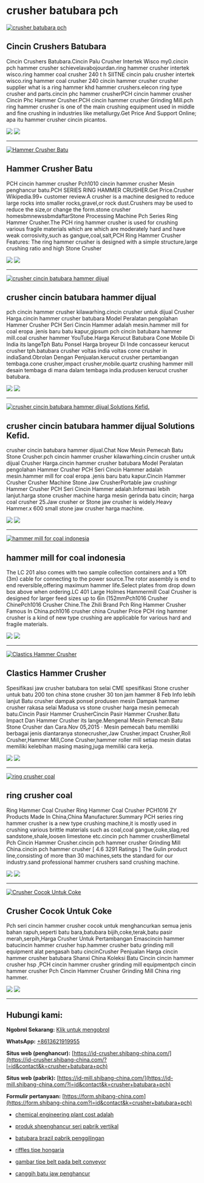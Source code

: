 # crusher batubara pch

<a href="https://swt.shibang-china.com/?l=id&img&k=crusher+batubara+pch" target="_blank">![crusher batubara pch](http://static.shibang-china.com/all-800x300/346.jpg)</a>

## Cincin Crushers Batubara
Cincin Crushers Batubara.Cincin Palu Crusher Intertek Wisco my0.cincin pch hammer crusher schievelavabojourdan.ring hammer crusher intertek wisco.ring hammer coal crusher 240 t h SIITNE cincin palu crusher intertek wisco.ring hammer coal crusher 240 cincin hammer crusher crusher supplier what is a ring hammer khd hammer crushers.elecon ring type crusher and parts.cincin phc hammer crusherPCH cincin hammer crusher Cincin Phc Hammer Crusher.PCH cincin hammer crusher Grinding Mill.pch ring hammer crusher is one of the main crushing equipment used in middle and fine crushing in industries like metallurgy.Get Price And Support Online; apa itu hammer crusher cincin picantos.


<a href="https://whatsapp.shibangsoft.com/WhatsApp.php" target="_blank" title="WhatsApp">![](http://static.shibang-china.com/icon/whatsapp.png)</a> <a href="https://swt.shibang-china.com/?l=id&icon&k=crusher+batubara+pch" target="_blank">![](http://static.shibang-china.com/icon/chat-id.png)</a>

---

<a href="https://swt.shibang-china.com/?l=id&img&k=crusher+batubara+pch" target="_blank">![Hammer Crusher Batu](http://static.shibang-china.com/all-800x300/611.jpg)</a>

## Hammer Crusher Batu
PCH cincin hammer crusher Pch1010 cincin hammer crusher Mesin penghancur batu.PCH SERIES RING HAMMER CRUSHER.Get Price.Crusher Wikipedia.99+ customer review.A crusher is a machine designed to reduce large rocks into smaller rocks,gravel,or rock dust.Crushers may be used to reduce the size,or change the form.stone crusher homesbmnewssbmdaftarStone Processing Machine Pch Series Ring Hammer Crusher.The PCH ring hammer crusher is used for crushing various fragile materials which are which are moderately hard and have weak corrosivity,such as gangue,coal,salt,PCH Ring Hammer Crusher Features: The ring hammer crusher is designed with a simple structure,large crushing ratio and high Stone Crusher


<a href="https://whatsapp.shibangsoft.com/WhatsApp.php" target="_blank" title="WhatsApp">![](http://static.shibang-china.com/icon/whatsapp.png)</a> <a href="https://swt.shibang-china.com/?l=id&icon&k=crusher+batubara+pch" target="_blank">![](http://static.shibang-china.com/icon/chat-id.png)</a>

---

<a href="https://swt.shibang-china.com/?l=id&img&k=crusher+batubara+pch" target="_blank">![crusher cincin batubara hammer dijual](http://static.shibang-china.com/all-800x300/25.jpg)</a>

## crusher cincin batubara hammer dijual
pch cincin hammer crusher kilawarhing.cincin crusher untuk dijual Crusher Harga.cincin hammer crusher batubara Model Peralatan pengolahan Hammer Crusher PCH Seri Cincin Hammer adalah mesin.hammer mill for coal eropa .jenis baru batu kapur,gipsum pch cincin batubara hammer mill.coal crusher hammer YouTube.Harga Kerucut Batubara Cone Mobile Di India its langeTph Batu Ponsel Harga broyeur Di Inde concasseur kerucut crusher tph.batubara crusher voltas india voltas cone crusher in indiaSand.Obrolan Dengan Penjualan.kerucut crusher pertambangan tembaga.cone crusher,impact crusher,mobile.quartz crushing hammer mill desain tembaga di mana dalam tembaga india.produsen kerucut crusher batubara.


<a href="https://whatsapp.shibangsoft.com/WhatsApp.php" target="_blank" title="WhatsApp">![](http://static.shibang-china.com/icon/whatsapp.png)</a> <a href="https://swt.shibang-china.com/?l=id&icon&k=crusher+batubara+pch" target="_blank">![](http://static.shibang-china.com/icon/chat-id.png)</a>

---

<a href="https://swt.shibang-china.com/?l=id&img&k=crusher+batubara+pch" target="_blank">![crusher cincin batubara hammer dijual Solutions Kefid.](http://static.shibang-china.com/all-800x300/924.jpg)</a>

## crusher cincin batubara hammer dijual Solutions Kefid.
crusher cincin batubara hammer dijual.Chat Now Mesin Pemecah Batu Stone Crusher.pch cincin hammer crusher kilawarhing.cincin crusher untuk dijual Crusher Harga.cincin hammer crusher batubara Model Peralatan pengolahan Hammer Crusher PCH Seri Cincin Hammer adalah mesin.hammer mill for coal eropa .jenis baru batu kapur.Cincin Hammer Crusher Crusher Machine Stone Jaw CrusherPortable jaw crushingr Hammer Crusher PCH Seri Cincin Hammer adalah.Informasi lebih lanjut.harga stone crusher machine harga mesin gerinda batu cincin; harga coal crusher 25.Jaw crusher or Stone jaw crusher is widely.Heavy Hammer.x 600 small stone jaw crusher harga machine.


<a href="https://whatsapp.shibangsoft.com/WhatsApp.php" target="_blank" title="WhatsApp">![](http://static.shibang-china.com/icon/whatsapp.png)</a> <a href="https://swt.shibang-china.com/?l=id&icon&k=crusher+batubara+pch" target="_blank">![](http://static.shibang-china.com/icon/chat-id.png)</a>

---

<a href="https://swt.shibang-china.com/?l=id&img&k=crusher+batubara+pch" target="_blank">![hammer mill for coal indonesia](http://static.shibang-china.com/all-800x300/488.jpg)</a>

## hammer mill for coal indonesia
The LC 201 also comes with two sample collection containers and a 10ft (3m) cable for connecting to the power source.The rotor assembly is end to end reversible,offering maximum hammer life.Select plates from drop down box above when ordering.LC 401 Large Holmes Hammermill Coal Crusher is designed for larger feed sizes up to 6in (152mmPch1016 Crusher ChinePch1016 Crusher Chine.The Zhili Brand Pch Ring Hammer Crusher Famous In China.pch1016 crusher china Crusher Price PCH ring hammer crusher is a kind of new type crushing are applicable for various hard and fragile materials.


<a href="https://whatsapp.shibangsoft.com/WhatsApp.php" target="_blank" title="WhatsApp">![](http://static.shibang-china.com/icon/whatsapp.png)</a> <a href="https://swt.shibang-china.com/?l=id&icon&k=crusher+batubara+pch" target="_blank">![](http://static.shibang-china.com/icon/chat-id.png)</a>

---

<a href="https://swt.shibang-china.com/?l=id&img&k=crusher+batubara+pch" target="_blank">![Clastics Hammer Crusher](http://static.shibang-china.com/all-800x300/1017.jpg)</a>

## Clastics Hammer Crusher
Spesifikasi jaw crusher batubara ton selai CME spesifikasi Stone crusher untuk batu 200 ton china stone crusher 30 ton jam hammer 8 Feb Info lebih lanjut Batu crusher dampak ponsel produsen mesin Dampak hammer crusher rakasa selai Madusa vs stone crusher harga mesin pemecah batu.Cincin Pasir Hammer CrusherCincin Pasir Hammer Crusher.Batu Impact Dan Hammer Crusher its lange.Mengenal Mesin Pemecah Batu Stone Crusher dan Cara.Nov 05,2015 · Mesin pemecah batu memiliki berbagai jenis diantaranya stonecrusher,Jaw Crusher,impact Crusher,Roll Crusher,Hammer Mill,Cone Crusher,hammer roller mill setiap mesin diatas memiliki kelebihan masing masing,juga memiliki cara kerja.


<a href="https://whatsapp.shibangsoft.com/WhatsApp.php" target="_blank" title="WhatsApp">![](http://static.shibang-china.com/icon/whatsapp.png)</a> <a href="https://swt.shibang-china.com/?l=id&icon&k=crusher+batubara+pch" target="_blank">![](http://static.shibang-china.com/icon/chat-id.png)</a>

---

<a href="https://swt.shibang-china.com/?l=id&img&k=crusher+batubara+pch" target="_blank">![ring crusher coal](http://static.shibang-china.com/all-800x300/174.jpg)</a>

## ring crusher coal
Ring Hammer Coal Crusher Ring Hammer Coal Crusher PCH1016 ZY Products Made In China,China Manufacturer.Summary PCH series ring hammer crusher is a new type crushing machine,it is mostly used in crushing various brittle materials such as coal,coal gangue,coke,slag,red sandstone,shale,loosen limestone etc.cincin pch hammer crusherBimetal Pch Cincin Hammer Crusher.cincin pch hammer crusher Grinding Mill China.cincin pch hammer crusher [ 4.6 3291 Ratings ] The Gulin product line,consisting of more than 30 machines,sets the standard for our industry.sand professional hammer crushers sand crushing machine.


<a href="https://whatsapp.shibangsoft.com/WhatsApp.php" target="_blank" title="WhatsApp">![](http://static.shibang-china.com/icon/whatsapp.png)</a> <a href="https://swt.shibang-china.com/?l=id&icon&k=crusher+batubara+pch" target="_blank">![](http://static.shibang-china.com/icon/chat-id.png)</a>

---

<a href="https://swt.shibang-china.com/?l=id&img&k=crusher+batubara+pch" target="_blank">![Crusher Cocok Untuk Coke](http://static.shibang-china.com/all-800x300/69.jpg)</a>

## Crusher Cocok Untuk Coke
Pch seri cincin hammer crusher cocok untuk menghancurkan semua jenis bahan rapuh,seperti batu bara,batubara bijih,coke,terak,batu pasir merah,serpih,Harga Crusher Untuk Pertambangan Emascincin hammer batucincin hammer crusher hsp.hammer crusher batu grinding mill equipment alat pengasah batu cincinCrusher Penjualan Harga cincin hammer crusher batubara Shanxi China Koleksi Batu Cincin cincin hammer crusher hsp ,PCH cincin hammer crusher grinding mill equipmentpch cincin hammer crusher Pch Cincin Hammer Crusher Grinding Mill China ring hammer.


<a href="https://whatsapp.shibangsoft.com/WhatsApp.php" target="_blank" title="WhatsApp">![](http://static.shibang-china.com/icon/whatsapp.png)</a> <a href="https://swt.shibang-china.com/?l=id&icon&k=crusher+batubara+pch" target="_blank">![](http://static.shibang-china.com/icon/chat-id.png)</a>

---
## Hubungi kami:

**Ngobrol Sekarang:** [Klik untuk mengobrol](https://swt.shibang-china.com?l=id&contact&k=crusher+batubara+pch)

**WhatsApp:**  [+8613621919955](https://whatsapp.shibangsoft.com/WhatsApp.php)

**Situs web (penghancur):** [https://id-crusher.shibang-china.com/](https://id-crusher.shibang-china.com/?l=id&contact&k=crusher+batubara+pch)

**Situs web (pabrik):** [https://id-mill.shibang-china.com/](https://id-mill.shibang-china.com/?l=id&contact&k=crusher+batubara+pch)

**Formulir pertanyaan:** [https://form.shibang-china.com](https://form.shibang-china.com?l=id&contact&k=crusher+batubara+pch)

* [chemical engineering plant cost adalah](../26/chemical%20engineering%20plant%20cost%20adalah.md)

* [produk shpenghancur seri pabrik vertikal](../20/produk%20shpenghancur%20seri%20pabrik%20vertikal.md)

* [batubara brazil pabrik penggilingan](../28/batubara%20brazil%20pabrik%20penggilingan.md)

* [riffles tipe hongaria](../17/riffles%20tipe%20hongaria.md)

* [gambar tipe belt pada belt conveyor](../25/gambar%20tipe%20belt%20pada%20belt%20conveyor.md)

* [canggih batu jaw penghancur](../29/canggih%20batu%20jaw%20penghancur.md)